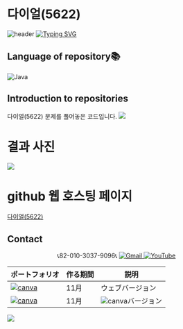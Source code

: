 # 다이얼(5622)



![header](https://capsule-render.vercel.app/api?type=egg&color=gradient&height=300&section=header&text=welcome%2&fontSize=50&desc=백준%20다이얼(5622)%20문제)
[![Typing SVG](https://readme-typing-svg.demolab.com?font=Fira+Code&pause=1000&color=93BDF7&background=203AFF00&random=false&width=435&lines=My+name+is+kimganghyeon)](https://git.io/typing-svg)

## Language of repository📚
![Java](https://img.shields.io/badge/Java-007396?style=flat-square&logo=java&logoColor=white)

## Introduction to repositories 
 다이얼(5622) 문제를 풀어놓은 코드입니다. 
<a href="https://www.acmicpc.net/problem/5622">
  <img src="https://github.com/do04200611/Baekjoon/assets/74278578/e148301d-f43d-4d38-bd32-9e379c6a9f96"> 
</a>

# 결과 사진 <br>
<a href="https://github.com/do04200611/Baekjoon/blob/main/%EB%AC%B8%EC%9E%90%EC%97%B4/%EB%8B%A8%EC%96%B4%20%EA%B8%B8%EC%9D%B4%20%EC%9E%AC%EA%B8%B0(2743)/Main.java">
  <img src ="https://github.com/do04200611/Baekjoon/assets/74278578/54427e1f-715a-4336-a658-5116bf7d933c">
</a>

# github 웹 호스팅 페이지
<a href="https://do04200611.github.io/Baekjoon/%EB%AC%B8%EC%9E%90%EC%97%B4/%EB%8B%A8%EC%96%B4%20%EA%B8%B8%EC%9D%B4%20%EC%9E%AC%EA%B8%B0(2743)/index.html"> 다이얼(5622)</a>


## Contact 

<p align="center">
  📞82-010-3037-9096📞
  <a href="mailto:a01030379096@gmail.com">
    <img src="https://img.shields.io/badge/-Gmail-red?style=for-the-badge&logo=Gmail" alt="Gmail">
  </a>
  <a href="https://www.youtube.com/channel/UC484ZJMavtoPOI4ey-HFdCA">
   <img src="https://img.shields.io/badge/-YouTube-red?style=for-the-badge&logo=youtube"  alt="YouTube">
 </a> <br>
 
  | ポートフォリオ           |  作る期間     |            説明  |
  |------------------------|---------------|----------------------------------------------|
  |<a href="https://kimganghyeon.my.canva.site/kimganghyeon"><img src="https://img.shields.io/badge/canva-purple?style=for-the-badge&logo=canva" alt="canva"></a>|11月|ウェブバージョン|
  |<a href="https://www.canva.com/design/DAFzY5opUiA/Ge33dSKE16cErBaDJDp-BA/edit"><img src="https://img.shields.io/badge/canva-purple?style=for-the-badge&logo=canva" alt="canva"></a>|11月|<img src="https://img.shields.io/badge/canva-purple?style=for-the-badge&logo=canva" alt="canva">バージョン|
</p>
<img src="https://capsule-render.vercel.app/api?type=egg&color=gradient&height=100&text=Thank%20you%20for%20watching.&section=footer" />




